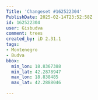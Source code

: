```yaml
---
Title: 'Changeset #162522304'
PublishDate: 2025-02-14T23:52:58Z
id: 162522304
user: Gisbudva
comment: trees
created_by: iD 2.31.1
tags:
- Montenegro
- Budva
bbox:
  min_lon: 18.8367388
  min_lat: 42.2878947
  max_lon: 18.838485
  max_lat: 42.2888046

---
```

